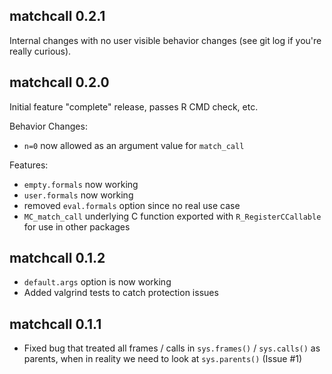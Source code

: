 matchcall 0.2.1
--------------------------------------------------------------------------------

Internal changes with no user visible behavior changes (see git log if you're
really curious).

matchcall 0.2.0
--------------------------------------------------------------------------------

Initial feature "complete" release, passes R CMD check, etc.

Behavior Changes:

* `n=0` now allowed as an argument value for `match_call`

Features:

* `empty.formals` now working
* `user.formals` now working
* removed `eval.formals` option since no real use case
* `MC_match_call` underlying C function exported with `R_RegisterCCallable` for
  use in other packages

matchcall 0.1.2
--------------------------------------------------------------------------------

* `default.args` option is now working
* Added valgrind tests to catch protection issues

matchcall 0.1.1
--------------------------------------------------------------------------------

* Fixed bug that treated all frames / calls in `sys.frames()` / `sys.calls()` as
  parents, when in reality we need to look at `sys.parents()` (Issue #1)
